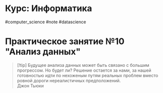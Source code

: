 # Курс: Информатика
#computer_science #note #datascience
# Практическое занятие №10 "Анализ данных"

>[!tip] Будущее анализа данных может быть связано с большим прогрессом. Но будет ли? Решение остается за нами, за нашей готовностью идти по нехоженым путям реальных проблем вместо ровной дороги нереалистичных предположений.										 <br>Джон Тьюки<br>

